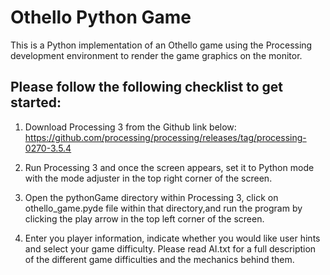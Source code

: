 # Othello Python Game

This is a Python implementation of an Othello game using the Processing
development environment to render the game graphics on the monitor. 

## Please follow the following checklist to get started:

1. Download Processing 3 from the Github link below:
    https://github.com/processing/processing/releases/tag/processing-0270-3.5.4

2. Run Processing 3 and once the screen appears, set it to Python mode with
the mode adjuster in the top right corner of the screen.

3. Open the pythonGame directory within Processing 3, click on othello_game.pyde file
within that directory,and run the program by clicking the play arrow in 
the top left corner of the screen.

4. Enter you player information, indicate whether you would like user hints
and select your game difficulty. Please read AI.txt for a full description of
the different game difficulties and the mechanics behind them.
